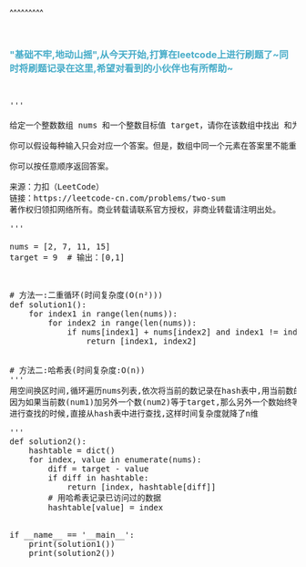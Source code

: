 
<BlogInfo title="leetcode100题之两数之和" author="白日梦想猿" pv=0 read_times=0 pre_cost_time=43 category="leetcode100题" tag_list="['hash表']" create_time="2021.09.07 13:38:24.647749" update_time="2021.09.07 13:38:24" />

^^^^^^^^^
<pre><br></pre><h3><b id="i38ix"><font color="#46acc8">"基础不牢,地动山摇",从今天开始,打算在leetcode上进行刷题了~同时将刷题记录在这里,希望对看到的小伙伴也有所帮助~</font></b></h3><pre><br></pre><pre>'''<br><br>给定一个整数数组 nums&nbsp;和一个整数目标值 target，请你在该数组中找出 和为目标值 target&nbsp; 的那&nbsp;两个&nbsp;整数，并返回它们的数组下标。<br><br>你可以假设每种输入只会对应一个答案。但是，数组中同一个元素在答案里不能重复出现。<br><br>你可以按任意顺序返回答案。<br><br>来源：力扣（LeetCode）<br>链接：https://leetcode-cn.com/problems/two-sum<br>著作权归领扣网络所有。商业转载请联系官方授权，非商业转载请注明出处。<br><br>'''<br><br>nums = [2, 7, 11, 15]<br>target = 9  # 输出：[0,1]<br><br><br></pre><pre># 方法一:二重循环(时间复杂度(O(n²)))<br>def solution1():<br>    for index1 in range(len(nums)):<br>        for index2 in range(len(nums)):<br>            if nums[index1] + nums[index2] and index1 != index2:<br>                return [index1, index2]<br><br><br># 方法二:哈希表(时间复杂度:O(n))<br>'''<br>用空间换区时间,循环遍历nums列表,依次将当前的数记录在hash表中,用当前数的值作key,当前数的索引作value;<br>因为如果当前数(num1)加另外一个数(num2)等于target,那么另外一个数始终等于target-num1,所以在对num2<br>进行查找的时候,直接从hash表中进行查找,这样时间复杂度就降了n维<br><br>'''<br>def solution2():<br>    hashtable = dict()<br>    for index, value in enumerate(nums):<br>        diff = target - value<br>        if diff in hashtable:<br>            return [index, hashtable[diff]]<br>        # 用哈希表记录已访问过的数据<br>        hashtable[value] = index<br><br><br>if __name__ == '__main__':<br>    print(solution1())<br>    print(solution2())<br></pre>

